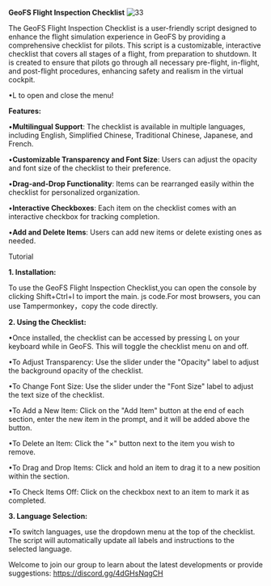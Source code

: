 
****GeoFS Flight Inspection Checklist****
![33](https://github.com/user-attachments/assets/b838032a-18e1-4a39-b170-0b1bf5844c12)

The GeoFS Flight Inspection Checklist is a user-friendly script designed to enhance the flight simulation experience in GeoFS by providing a comprehensive checklist for pilots. This script is a customizable, interactive checklist that covers all stages of a flight, from preparation to shutdown. It is created to ensure that pilots go through all necessary pre-flight, in-flight, and post-flight procedures, enhancing safety and realism in the virtual cockpit.


•L to open and close the menu!


**Features:**

•**Multilingual Support**: The checklist is available in multiple languages, including English, Simplified Chinese, Traditional Chinese, Japanese, and French.

•**Customizable Transparency and Font Size**: Users can adjust the opacity and font size of the checklist to their preference.

•**Drag-and-Drop Functionality**: Items can be rearranged easily within the checklist for personalized organization.

•**Interactive Checkboxes**: Each item on the checklist comes with an interactive checkbox for tracking completion.

•**Add and Delete Items**: Users can add new items or delete existing ones as needed.




Tutorial

**1. Installation:**

To use the GeoFS Flight Inspection Checklist,you can open the console by clicking Shift+Ctrl+I to import the main. js code.For most browsers, you can use Tampermonkey，copy the code directly.






**2. Using the Checklist:**

•Once installed, the checklist can be accessed by pressing L on your keyboard while in GeoFS. This will toggle the checklist menu on and off.

•To Adjust Transparency: Use the slider under the "Opacity" label to adjust the background opacity of the checklist.

•To Change Font Size: Use the slider under the "Font Size" label to adjust the text size of the checklist.

•To Add a New Item: Click on the "Add Item" button at the end of each section, enter the new item in the prompt, and it will be added above the button.

•To Delete an Item: Click the "×" button next to the item you wish to remove.

•To Drag and Drop Items: Click and hold an item to drag it to a new position within the section.

•To Check Items Off: Click on the checkbox next to an item to mark it as completed.





**3. Language Selection:**

•To switch languages, use the dropdown menu at the top of the checklist. The script will automatically update all labels and instructions to the selected language.


Welcome to join our group to learn about the latest developments or provide suggestions: https://discord.gg/4dGHsNqgCH


